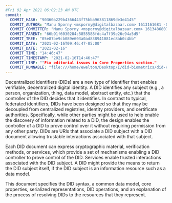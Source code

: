 ```yaml
---
#Fri 02 Apr 2021 06:02:23 AM UTC
commit:
  COMMIT_HASH: "90360a229b4366443f75bba963811869de3e4145"
  COMMIT_AUTHOR: "Manu Sporny <msporny@digitalbazaar.com> 1613161681 -0500"
  COMMIT_COMMITTER: "Manu Sporny <msporny@digitalbazaar.com> 1613486807 -0500"
  COMMIT_PARENT: "66b91f6030284c5855588fdc4a7f39e26c94a5d5"
  COMMIT_TREE: "05e87be9cb089e603a0ad838941081ec8ab0c4bb"
  COMMIT_DATA: "2021-02-16T09:46:47-05:00"
  COMMIT_DATE: "2021-02-16"
  COMMIT_TIME: "14:46:47"
  COMMIT_TIMESTAMP: "2021-02-16T14:46:47"
  COMMIT_LINE: ""Fix editorial issues in Core Properties section."
  COMMIT_RUNNABLE: "file:///home/ewelton/Desktop/I/did-biometrics/did-core-dataset/analysis/gitinfo/90360a229b4366443f75bba963811869de3e4145/snapshot/index.html"
---
```


<section id="abstract">
<p>
<a>Decentralized identifiers</a> (DIDs) are a new type of identifier that
enables verifiable, decentralized digital identity. A <a>DID</a> identifies any
subject (e.g., a person, organization, thing, data model, abstract entity, etc.)
that the controller of the <a>DID</a> decides that it identifies. In contrast to
typical, federated identifiers, <a>DIDs</a> have been designed so that they may
be decoupled from centralized registries, identity providers, and certificate
authorities. Specifically, while other parties might be used to help enable the
discovery of information related to a <a>DID</a>, the design enables the
controller of a <a>DID</a> to prove control over it without requiring permission
from any other party. <a>DIDs</a> are <a>URIs</a> that associate a <a>DID
subject</a> with a <a>DID document</a> allowing trustable interactions
associated with that subject.
    </p>
<p>
Each <a>DID document</a> can express cryptographic material, <a>verification
methods</a>, or <a>services</a>, which provide a set of mechanisms enabling a
<a>DID controller</a> to prove control of the <a>DID</a>. <a>Services</a> enable
trusted interactions associated with the <a>DID subject</a>. A <a>DID</a> might
provide the means to return the <a>DID subject</a> itself, if the <a>DID
subject</a> is an information resource such as a data model.
    </p>
<p>
This document specifies the DID syntax, a common data model, core properties,
serialized representations, DID operations, and an explanation of the process
of resolving DIDs to the resources that they represent.
    </p>
</section>
